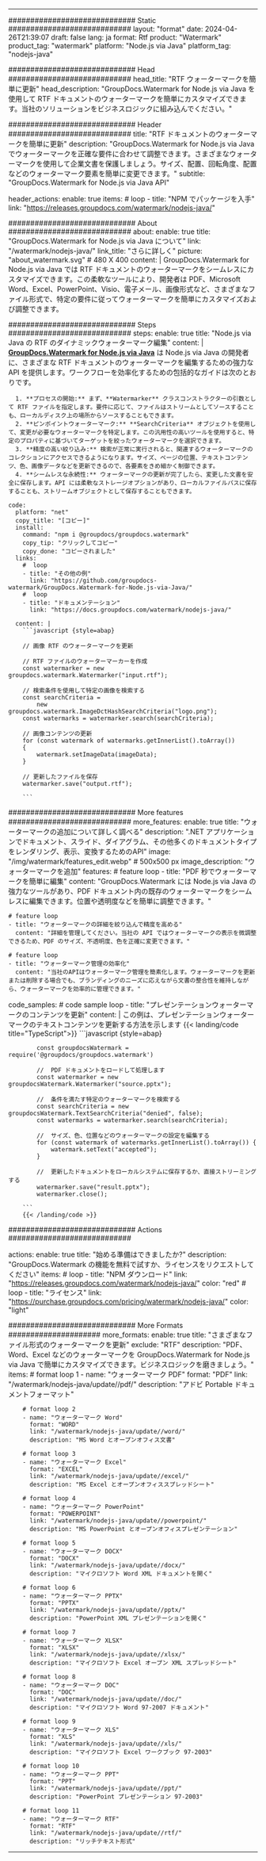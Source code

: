 
---
############################# Static ############################
layout: "format"
date:  2024-04-26T21:39:07
draft: false
lang: ja
format: Rtf
product: "Watermark"
product_tag: "watermark"
platform: "Node.js via Java"
platform_tag: "nodejs-java"

############################# Head ############################
head_title: "RTF ウォーターマークを簡単に更新"
head_description: "GroupDocs.Watermark for Node.js via Java を使用して RTF ドキュメントのウォーターマークを簡単にカスタマイズできます。当社のソリューションをビジネスロジックに組み込んでください。"

############################# Header ############################
title: "RTF ドキュメントのウォーターマークを簡単に更新" 
description: "GroupDocs.Watermark for Node.js via Java でウォーターマークを正確な要件に合わせて調整できます。さまざまなウォーターマークを使用して企業文書を保護しましょう。サイズ、配置、回転角度、配置などのウォーターマーク要素を簡単に変更できます。"
subtitle: "GroupDocs.Watermark for Node.js via Java API" 

header_actions:
  enable: true
  items:
    #  loop
    - title: "NPM でパッケージを入手"
      link: "https://releases.groupdocs.com/watermark/nodejs-java/"
      
############################# About ############################
about:
    enable: true
    title: "GroupDocs.Watermark for Node.js via Java について"
    link: "/watermark/nodejs-java/"
    link_title: "さらに詳しく"
    picture: "about_watermark.svg" # 480 X 400
    content: |
       GroupDocs.Watermark for Node.js via Java では RTF ドキュメントのウォーターマークをシームレスにカスタマイズできます。この柔軟なツールにより、開発者は PDF、Microsoft Word、Excel、PowerPoint、Visio、電子メール、画像形式など、さまざまなファイル形式で、特定の要件に従ってウォーターマークを簡単にカスタマイズおよび調整できます。

############################# Steps ############################
steps:
    enable: true
    title: "Node.js via Java の RTF のダイナミックウォーターマーク編集"
    content: |
      **[GroupDocs.Watermark for Node.js via Java](https://products.groupdocs.com/watermark/nodejs-java/)** は Node.js via Java の開発者に、さまざまな RTF ドキュメントのウォーターマークを編集するための強力な API を提供します。ワークフローを効率化するための包括的なガイドは次のとおりです。
      
      1. **プロセスの開始:** まず、**Watermarker** クラスコンストラクターの引数として RTF ファイルを指定します。要件に応じて、ファイルはストリームとしてソースすることも、ローカルディスク上の場所からソースすることもできます。
      2. **ピンポイントウォーターマーク:** **SearchCriteria** オブジェクトを使用して、変更が必要なウォーターマークを特定します。この汎用性の高いツールを使用すると、特定のプロパティに基づいてターゲットを絞ったウォーターマークを選択できます。
      3. **精度の高い絞り込み:** 検索が正常に実行されると、関連するウォーターマークのコレクションにアクセスできるようになります。サイズ、ページの位置、テキストコンテンツ、色、画像データなどを更新できるので、各要素をきめ細かく制御できます。
      4. **シームレスな永続性:** ウォーターマークの更新が完了したら、変更した文書を安全に保存します。API には柔軟なストレージオプションがあり、ローカルファイルパスに保存することも、ストリームオブジェクトとして保存することもできます。
   
    code:
      platform: "net"
      copy_title: "[コピー]"
      install:
        command: "npm i @groupdocs/groupdocs.watermark"
        copy_tip: "クリックしてコピー"
        copy_done: "コピーされました"
      links:
        #  loop
        - title: "その他の例"
          link: "https://github.com/groupdocs-watermark/GroupDocs.Watermark-for-Node.js-via-Java/"
        #  loop
        - title: "ドキュメンテーション"
          link: "https://docs.groupdocs.com/watermark/nodejs-java/"
          
      content: |
        ```javascript {style=abap}

        // 画像 RTF のウォーターマークを更新

        // RTF ファイルのウォーターマーカーを作成
        const watermarker = new groupdocs.watermark.Watermarker("input.rtf");

        // 検索条件を使用して特定の画像を検索する
        const searchCriteria = 
            new groupdocs.watermark.ImageDctHashSearchCriteria("logo.png");
        const watermarks = watermarker.search(searchCriteria);
        
        // 画像コンテンツの更新
        for (const watermark of watermarks.getInnerList().toArray())
        {
            watermark.setImageData(imageData);
        }

        // 更新したファイルを保存
        watermarker.save("output.rtf");
        
        ```            

############################# More features ############################
more_features:
  enable: true
  title: "ウォーターマークの追加について詳しく調べる"
  description: ".NET アプリケーションでドキュメント、スライド、ダイアグラム、その他多くのドキュメントタイプをレンダリング、表示、変換するためのAPI"
  image: "/img/watermark/features_edit.webp" # 500x500 px
  image_description: "ウォーターマークを追加"
  features:
    # feature loop
    - title: "PDF 秒でウォーターマークを簡単に編集"
      content: "GroupDocs.Watermark には Node.js via Java の強力なツールがあり、PDF ドキュメント内の既存のウォーターマークをシームレスに編集できます。位置や透明度などを簡単に調整できます。"

    # feature loop
    - title: "ウォーターマークの詳細を絞り込んで精度を高める"
      content: "詳細を管理してください。当社の API ではウォーターマークの表示を微調整できるため、PDF のサイズ、不透明度、色を正確に変更できます。"

    # feature loop
    - title: "ウォーターマーク管理の効率化"
      content: "当社のAPIはウォーターマーク管理を簡素化します。ウォーターマークを更新または削除する場合でも、ブランディングのニーズに応えながら文書の整合性を維持しながら、ウォーターマークを効率的に管理できます。"
      
  code_samples:
    # code sample loop
    - title: "プレゼンテーションウォーターマークのコンテンツを更新"
      content: |
        この例は、プレゼンテーションウォーターマークのテキストコンテンツを更新する方法を示します
        {{< landing/code title="TypeScript">}}
        ```javascript {style=abap}
        
            const groupdocsWatermark = require('@groupdocs/groupdocs.watermark')

            //  PDF ドキュメントをロードして処理します
            const watermarker = new groupdocsWatermark.Watermarker("source.pptx");

            //  条件を満たす特定のウォーターマークを検索する
            const searchCriteria = new groupdocsWatermark.TextSearchCriteria("denied", false);
            const watermarks = watermarker.search(searchCriteria);
  
            //  サイズ、色、位置などのウォーターマークの設定を編集する
            for (const watermark of watermarks.getInnerList().toArray()) {
                watermark.setText("accepted");
            }

            //  更新したドキュメントをローカルシステムに保存するか、直接ストリーミングする
            watermarker.save("result.pptx");
            watermarker.close();

        ```
        {{< /landing/code >}}


############################# Actions ############################

actions:
  enable: true
  title: "始める準備はできましたか?"
  description: "GroupDocs.Watermark の機能を無料で試すか、ライセンスをリクエストしてください"
  items:
    #  loop
    - title: "NPM ダウンロード"
      link: "https://releases.groupdocs.com/watermark/nodejs-java/"
      color: "red"
        #  loop
    - title: "ライセンス"
      link: "https://purchase.groupdocs.com/pricing/watermark/nodejs-java/"
      color: "light"


############################# More Formats #####################
more_formats:
    enable: true
    title: "さまざまなファイル形式のウォーターマークを更新"
    exclude: "RTF"
    description: "PDF、Word、Excel などのウォーターマークを GroupDocs.Watermark for Node.js via Java で簡単にカスタマイズできます。ビジネスロジックを磨きましょう。"
    items: 
        # format loop 1
        - name: "ウォーターマーク PDF"
          format: "PDF"
          link: "/watermark/nodejs-java/update//pdf/"
          description: "アドビ Portable ドキュメントフォーマット"

        # format loop 2
        - name: "ウォーターマーク Word"
          format: "WORD"
          link: "/watermark/nodejs-java/update//word/"
          description: "MS Word とオープンオフィス文書"
          
        # format loop 3
        - name: "ウォーターマーク Excel"
          format: "EXCEL"
          link: "/watermark/nodejs-java/update//excel/"
          description: "MS Excel とオープンオフィススプレッドシート"

        # format loop 4
        - name: "ウォーターマーク PowerPoint"
          format: "POWERPOINT"
          link: "/watermark/nodejs-java/update//powerpoint/"
          description: "MS PowerPoint とオープンオフィスプレゼンテーション"

        # format loop 5
        - name: "ウォーターマーク DOCX"
          format: "DOCX"
          link: "/watermark/nodejs-java/update//docx/"
          description: "マイクロソフト Word XML ドキュメントを開く"
          
        # format loop 6
        - name: "ウォーターマーク PPTX"
          format: "PPTX"
          link: "/watermark/nodejs-java/update//pptx/"
          description: "PowerPoint XML プレゼンテーションを開く"
          
        # format loop 7
        - name: "ウォーターマーク XLSX"
          format: "XLSX"
          link: "/watermark/nodejs-java/update//xlsx/"
          description: "マイクロソフト Excel オープン XML スプレッドシート"

        # format loop 8
        - name: "ウォーターマーク DOC"
          format: "DOC"
          link: "/watermark/nodejs-java/update//doc/"
          description: "マイクロソフト Word 97-2007 ドキュメント"

        # format loop 9
        - name: "ウォーターマーク XLS"
          format: "XLS"
          link: "/watermark/nodejs-java/update//xls/"
          description: "マイクロソフト Excel ワークブック 97-2003"

        # format loop 10
        - name: "ウォーターマーク PPT"
          format: "PPT"
          link: "/watermark/nodejs-java/update//ppt/"
          description: "PowerPoint プレゼンテーション 97-2003"

        # format loop 11
        - name: "ウォーターマーク RTF"
          format: "RTF"
          link: "/watermark/nodejs-java/update//rtf/"
          description: "リッチテキスト形式"

---